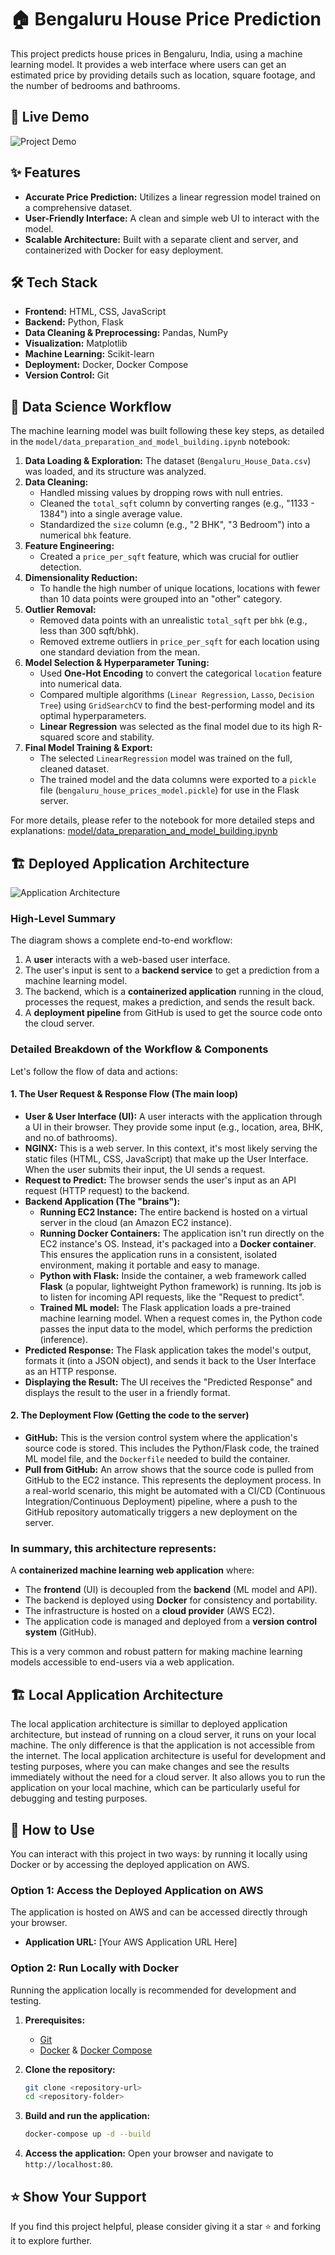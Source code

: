 # 🏠 Bengaluru House Price Prediction

This project predicts house prices in Bengaluru, India, using a machine learning model. It provides a web interface where users can get an estimated price by providing details such as location, square footage, and the number of bedrooms and bathrooms.

## 🎥 Live Demo
![Project Demo](demo/demo-gif.gif)

## ✨ Features

- **Accurate Price Prediction:** Utilizes a linear regression model trained on a comprehensive dataset.
- **User-Friendly Interface:** A clean and simple web UI to interact with the model.
- **Scalable Architecture:** Built with a separate client and server, and containerized with Docker for easy deployment.

## 🛠️ Tech Stack

- **Frontend:** HTML, CSS, JavaScript
- **Backend:** Python, Flask
- **Data Cleaning & Preprocessing:** Pandas, NumPy
- **Visualization:** Matplotlib
- **Machine Learning:** Scikit-learn
- **Deployment:** Docker, Docker Compose
- **Version Control:** Git

## 🧪 Data Science Workflow

The machine learning model was built following these key steps, as detailed in the `model/data_preparation_and_model_building.ipynb` notebook:

1.  **Data Loading & Exploration:** The dataset (`Bengaluru_House_Data.csv`) was loaded, and its structure was analyzed.
2.  **Data Cleaning:**
    - Handled missing values by dropping rows with null entries.
    - Cleaned the `total_sqft` column by converting ranges (e.g., "1133 - 1384") into a single average value.
    - Standardized the `size` column (e.g., "2 BHK", "3 Bedroom") into a numerical `bhk` feature.
3.  **Feature Engineering:**
    - Created a `price_per_sqft` feature, which was crucial for outlier detection.
4.  **Dimensionality Reduction:**
    - To handle the high number of unique locations, locations with fewer than 10 data points were grouped into an "other" category.
5.  **Outlier Removal:**
    - Removed data points with an unrealistic `total_sqft` per `bhk` (e.g., less than 300 sqft/bhk).
    - Removed extreme outliers in `price_per_sqft` for each location using one standard deviation from the mean.
6.  **Model Selection & Hyperparameter Tuning:**
    - Used **One-Hot Encoding** to convert the categorical `location` feature into numerical data.
    - Compared multiple algorithms (`Linear Regression`, `Lasso`, `Decision Tree`) using `GridSearchCV` to find the best-performing model and its optimal hyperparameters.
    - **Linear Regression** was selected as the final model due to its high R-squared score and stability.
7.  **Final Model Training & Export:**
    - The selected `LinearRegression` model was trained on the full, cleaned dataset.
    - The trained model and the data columns were exported to a `pickle` file (`bengaluru_house_prices_model.pickle`) for use in the Flask server.

For more details, please refer to the notebook for more detailed steps and explanations:
[model/data_preparation_and_model_building.ipynb](model/data_preparation_and_model_building.ipynb)

## 🏗️ Deployed Application Architecture

![Application Architecture](architecture/deployed%20model.png)

### High-Level Summary

The diagram shows a complete end-to-end workflow:
1.  A **user** interacts with a web-based user interface.
2.  The user's input is sent to a **backend service** to get a prediction from a machine learning model.
3.  The backend, which is a **containerized application** running in the cloud, processes the request, makes a prediction, and sends the result back.
4.  A **deployment pipeline** from GitHub is used to get the source code onto the cloud server.

### Detailed Breakdown of the Workflow & Components

Let's follow the flow of data and actions:

#### 1. The User Request & Response Flow (The main loop)

*   **User & User Interface (UI):** A user interacts with the application through a UI in their browser. They provide some input (e.g., location, area, BHK, and no.of bathrooms).
*   **NGINX:** This is a web server. In this context, it's most likely serving the static files (HTML, CSS, JavaScript) that make up the User Interface. When the user submits their input, the UI sends a request.
*   **Request to Predict:** The browser sends the user's input as an API request (HTTP request) to the backend.
*   **Backend Application (The "brains"):**
    *   **Running EC2 Instance:** The entire backend is hosted on a virtual server in the cloud (an Amazon EC2 instance).
    *   **Running Docker Containers:** The application isn't run directly on the EC2 instance's OS. Instead, it's packaged into a **Docker container**. This ensures the application runs in a consistent, isolated environment, making it portable and easy to manage.
    *   **Python with Flask:** Inside the container, a web framework called **Flask** (a popular, lightweight Python framework) is running. Its job is to listen for incoming API requests, like the "Request to predict".
    *   **Trained ML model:** The Flask application loads a pre-trained machine learning model. When a request comes in, the Python code passes the input data to the model, which performs the prediction (inference).
*   **Predicted Response:** The Flask application takes the model's output, formats it (into a JSON object), and sends it back to the User Interface as an HTTP response.
*   **Displaying the Result:** The UI receives the "Predicted Response" and displays the result to the user in a friendly format.

#### 2. The Deployment Flow (Getting the code to the server)

*   **GitHub:** This is the version control system where the application's source code is stored. This includes the Python/Flask code, the trained ML model file, and the `Dockerfile` needed to build the container.
*   **Pull from GitHub:** An arrow shows that the source code is pulled from GitHub to the EC2 instance. This represents the deployment process. In a real-world scenario, this might be automated with a CI/CD (Continuous Integration/Continuous Deployment) pipeline, where a push to the GitHub repository automatically triggers a new deployment on the server.

### In summary, this architecture represents:

A **containerized machine learning web application** where:
*   The **frontend** (UI) is decoupled from the **backend** (ML model and API).
*   The backend is deployed using **Docker** for consistency and portability.
*   The infrastructure is hosted on a **cloud provider** (AWS EC2).
*   The application code is managed and deployed from a **version control system** (GitHub).

This is a very common and robust pattern for making machine learning models accessible to end-users via a web application.

## 🏗️ Local Application Architecture

The local application architecture is simillar to deployed application architecture, but instead of running on a cloud server, it runs on your local machine. The only difference is that the application is not accessible from the internet. The local application architecture is useful for development and testing purposes, where you can make changes and see the results immediately without the need for a cloud server. It also allows you to run the application on your local machine, which can be particularly useful for debugging and testing purposes.

## 🚀 How to Use

You can interact with this project in two ways: by running it locally using Docker or by accessing the deployed application on AWS.

### Option 1: Access the Deployed Application on AWS

The application is hosted on AWS and can be accessed directly through your browser.

-   **Application URL:** [Your AWS Application URL Here]

### Option 2: Run Locally with Docker

Running the application locally is recommended for development and testing.

1.  **Prerequisites:**
    -   [Git](https://git-scm.com/)
    -   [Docker](https://www.docker.com/products/docker-desktop/) & [Docker Compose](https://docs.docker.com/compose/install/)

2.  **Clone the repository:**
    ```bash
    git clone <repository-url>
    cd <repository-folder>
    ```

3.  **Build and run the application:**
    ```bash
    docker-compose up -d --build
    ```

4.  **Access the application:**
    Open your browser and navigate to `http://localhost:80`.


## ⭐ Show Your Support

If you find this project helpful, please consider giving it a star ⭐ and forking it to explore further.
